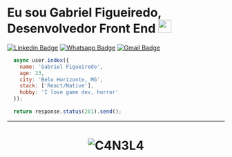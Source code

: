 # Eu sou Gabriel Figueiredo, Desenvolvedor Front End <img src="https://github.com/TheDudeThatCode/TheDudeThatCode/blob/master/Assets/Mario_Hello_Big.gif" width="30px">

[![Linkedin Badge](https://img.shields.io/badge/-Linkedin-6633cc?style=flat-square&logo=Linkedin&logoColor=white&color=black&link=https://www.linkedin.com/in/eduarddojose/)](https://www.linkedin.com/in/gabrielfigueiredoo/)
[![Whatsapp Badge](https://img.shields.io/badge/-WhatsApp-6633cc?style=flat-square&logo=Whatsapp&logoColor=white&color=black&link=https://whats.link/eduardojose)](https://whats.link/osix)
[![Gmail Badge](https://img.shields.io/badge/-Gmail-c14438?style=flat-square&logo=Gmail&logoColor=white&color=black&link=mailto:duduxss3@gmail.com)](mailto:gabrielfigueiredoandre@gmail.com)

```javascript
  async user.index({
    name: 'Gabriel Figueiredo',
    age: 23,
    city: 'Belo Horizonte, MG',
    stack: ['React/Native'],
    hobby: 'I love game dev, horror'
  });
  
  return response.status(201).send();
```
<hr>
<h1 align="center">
<img alt="C4N3L4" src="https://github-readme-stats.codestackr.vercel.app/api?username=C4N3L4&show_icons=true&hide_border=true&theme=dark" />
</h1>
